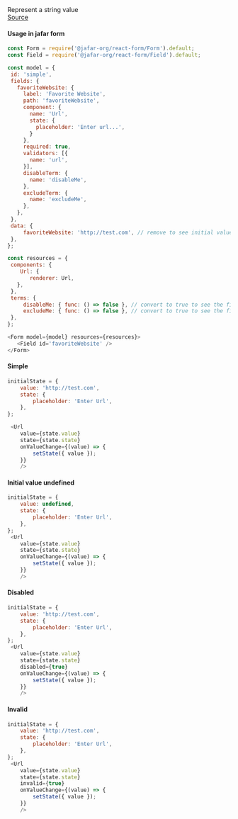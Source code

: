 <div class="component-description">Represent a string value</div>
<a class="component-src" target="_blank" href="https://github.com/yahoo/jafar/blob/master/packages/react-components/src/edit/Url/Url.jsx">Source</a>

<h4>Usage in jafar form</h4>

 ```javascript
const Form = require('@jafar-org/react-form/Form').default;
const Field = require('@jafar-org/react-form/Field').default;

 const model = {
  id: 'simple',
  fields: {
    favoriteWebsite: {
      label: 'Favorite Website',
      path: 'favoriteWebsite',
      component: {
        name: 'Url',
        state: {
          placeholder: 'Enter url...',
        }
      },
      required: true,
      validators: [{
        name: 'url',
      }],
      disableTerm: {
        name: 'disableMe',
      },
      excludeTerm: {
        name: 'excludeMe',
      },
    },
  },
  data: {
      favoriteWebsite: 'http://test.com', // remove to see initial value undefined, and required error
  },
};

const resources = {
  components: { 
     Url: {
        renderer: Url,
    },  
  },
  terms: {
      disableMe: { func: () => false }, // convert to true to see the field disabled
      excludeMe: { func: () => false }, // convert to true to see the field excluded
  },
};

<Form model={model} resources={resources}>
    <Field id='favoriteWebsite' />
</Form>
```

<h4>Simple</h4>

```javascript
initialState = { 
    value: 'http://test.com',
    state: {
        placeholder: 'Enter Url',
    },
};

 <Url
    value={state.value}
    state={state.state}
    onValueChange={(value) => {
        setState({ value });
    }}
    />
```

<h4>Initial value undefined</h4>

```javascript
initialState = { 
    value: undefined,
    state: {
        placeholder: 'Enter Url',
    },
};
 <Url
    value={state.value}
    state={state.state}
    onValueChange={(value) => {
        setState({ value });
    }}
    />
```

<h4>Disabled</h4>

```javascript
initialState = { 
    value: 'http://test.com',
    state: {
        placeholder: 'Enter Url',
    },
};
 <Url
    value={state.value}
    state={state.state}
    disabled={true}
    onValueChange={(value) => {
        setState({ value });
    }}
    />
```

<h4>Invalid</h4>

```javascript
initialState = { 
    value: 'http://test.com',
    state: {
        placeholder: 'Enter Url',
    },
};
 <Url
    value={state.value}
    state={state.state}
    invalid={true}
    onValueChange={(value) => {
        setState({ value });
    }}
    />
```